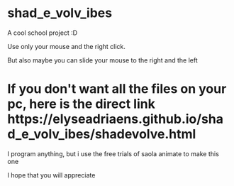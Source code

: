 # shad_e_volv_ibes
<p> A cool school project :D </p>
<p> Use only your mouse and the right click.</p>
<p> But also maybe you can slide your mouse to the right and the left</p>
<h1> If you don't want all the files on your pc, here is the direct link https://elyseadriaens.github.io/shad_e_volv_ibes/shadevolve.html</h1>
<p> I program anything, but i use the free trials of saola animate to make this one </p>
<p> I hope that you will appreciate </p>
